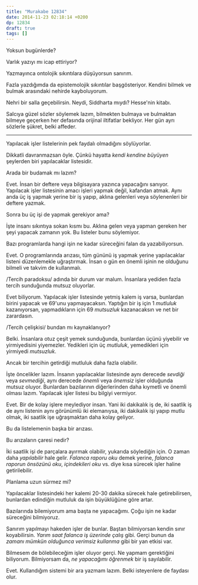 ```yaml
---
title: "Murakabe 12834"
date: 2014-11-23 02:18:14 +0200
dp: 12834
draft: true
tags: []
---
```


Yoksun bugünlerde?

Varlık yazıyı mı icap ettiriyor?

Yazmayınca ontolojik sıkıntılara düşüyorsun sanırım.

Fazla yazdığımda da epistemolojik sıkıntılar başgösteriyor. Kendini
bilmek ve bulmak arasındaki nehirde kayboluyorum.

Nehri bir salla geçebilirsin. Neydi, Siddharta mıydı? Hesse'nin kitabı.

Salcıya güzel sözler söylemek lazım, bilmekten bulmaya ve bulmaktan
bilmeye geçerken her defasında orijinal iltifatlar bekliyor. Her gün
ayrı sözlerle şükret, belki affeder.

--------------

Yapılacak işler listelerinin pek faydalı olmadığını söylüyorlar.

Dikkatli davranmazsan öyle. Çünkü hayatta *kendi kendine büyüyen*
şeylerden biri yapılacaklar listesidir.

Arada bir budamak mı lazım?

Evet. İnsan bir deftere veya bilgisayara yazınca yapacağını sanıyor.
Yapılacak işler listesinin amacı işleri yapmak değil, kafandan atmak.
Aynı anda üç iş yapmak yerine bir iş yapıp, aklına gelenleri veya
söylenenleri bir deftere yazmak.

Sonra bu üç işi de yapmak gerekiyor ama?

İşte insanı sıkıntıya sokan kısmı bu. Aklına gelen veya yapman gereken
her şeyi yapacak zamanın yok. Bu listeler bunu söylemiyor.

Bazı programlarda hangi işin ne kadar süreceğini falan da
yazabiliyorsun.

Evet. O programlarında arızası, tüm gününü iş yapmak yerine yapılacaklar
listeni düzenlemekle uğraştırmak. İnsan o gün en önemli işinin ne
olduğunu bilmeli ve takvim de kullanmalı.

/Tercih paradoksu/ adında bir durum var malum. İnsanlara yediden fazla
tercih sunduğunda mutsuz oluyorlar.

Evet biliyorum. Yapılacak işler listesinde yetmiş kalem iş varsa,
bunlardan birini yapacak ve 69'unu yapmayacaksın. Yaptığın bir iş için 1
*mutluluk* kazanıyorsan, yapmadıkların için 69 *mutsuzluk* kazanacaksın
ve net bir zarardasın.

/Tercih çelişkisi/ bundan mı kaynaklanıyor?

Belki. İnsanlara otuz çeşit yemek sunduğunda, bunlardan üçünü yiyebilir
ve yirmiyedisini yiyemezler. Yedikleri için üç *mutluluk*, yemedikleri
için yirmiyedi *mutsuzluk*.

Ancak bir tercihin getirdiği mutluluk daha fazla olabilir.

İşte öncelikler lazım. İnsanın yapılacaklar listesinde aynı derecede
*sevdiği* veya *sevmediği*, aynı derecede *önemli* veya *önemsiz* işler
olduğunda mutsuz oluyor. Bunlardan bazılarının diğerlerinden daha
kıymetli ve önemli olması lazım. Yapılacak işler listesi bu bilgiyi
vermiyor.

Evet. Bir de kolay işlere meylediyor insan. Yani iki dakikalık iş de,
iki saatlik iş de aynı listenin aynı görünümlü iki elemanıysa, iki
dakikalık işi yapıp mutlu olmak, iki saatlik işe uğraşmaktan daha kolay
geliyor.

Bu da listelemenin başka bir arızası.

Bu arızaların çaresi nedir?

İki saatlik işi de parçalara ayırmak olabilir, yukarıda söylediğin için.
O zaman daha *yapılabilir* hale gelir. *Falanca raporu oku* demek
yerine, *falanca raporun önsözünü oku*, *içindekileri oku* vs. diye kısa
sürecek işler haline getirilebilir.

Planlama uzun sürmez mi?

Yapılacaklar listesindeki her kalemi 20-30 dakika sürecek hale
getirebilirsen, bunlardan edindiğin mutluluk da işin büyüklüğüne göre
artar.

Bazılarında bilemiyorum ama başta ne yapacağımı. Çoğu işin ne kadar
süreceğini bilmiyoruz.

Sanırım yapılmayı hakeden işler de bunlar. Baştan bilmiyorsan kendin
sınır koyabilirsin. *Yarım saat falanca iş üzerinde çalış* gibi. Gerçi
bunun da *zamanı mümkün olduğunca verimsiz kullanma* gibi bir yan etkisi
var.

Bilmesem de bölebileceğim işler oluyor gerçi. Ne yapmam gerektiğini
biliyorum. Bilmiyorsam da, *ne yapacağımı öğrenmek* bir iş sayılabilir.

Evet. Kullandığım sistemi bir ara yazmam lazım. Belki isteyenlere de
faydası olur.

